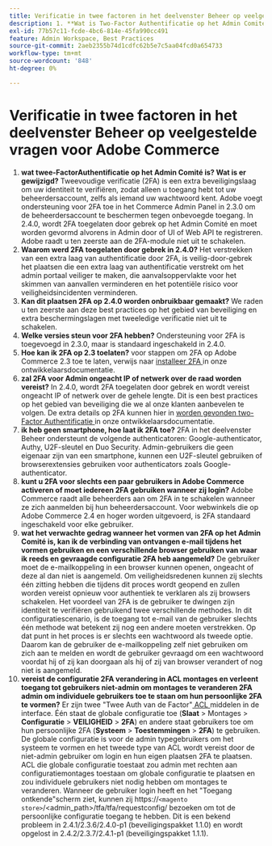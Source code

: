```yaml
---
title: Verificatie in twee factoren in het deelvenster Beheer op veelgestelde vragen voor Adobe Commerce
description: 1. **Wat is Two-Factor Authentificatie op het Admin Comité? Wat is er gewijzigd?** Tweevoudige verificatie (2FA) is een extra beveiligingslaag om uw identiteit te verifiëren, zodat alleen u toegang hebt tot uw beheerdersaccount, zelfs als iemand uw wachtwoord kent. Adobe voegt ondersteuning voor 2FA toe in het Commerce Admin Panel in 2.3.0 om de beheerdersaccount te beschermen tegen onbevoegde toegang. In 2.4.0, wordt 2FA toegelaten door gebrek op het Admin Comité en moet worden gevormd alvorens in Admin door of UI of Web API te registreren. Adobe raadt u ten zeerste aan de 2FA-module niet uit te schakelen.
exl-id: 77b57c11-fcde-4bc6-814e-45fa990cc491
feature: Admin Workspace, Best Practices
source-git-commit: 2aeb2355b74d1cdfc62b5e7c5aa04fcd0a654733
workflow-type: tm+mt
source-wordcount: '848'
ht-degree: 0%

---
```


# Verificatie in twee factoren in het deelvenster Beheer op veelgestelde vragen voor Adobe Commerce

1. **wat twee-FactorAuthentificatie op het Admin Comité is? Wat is er gewijzigd?** Tweevoudige verificatie (2FA) is een extra beveiligingslaag om uw identiteit te verifiëren, zodat alleen u toegang hebt tot uw beheerdersaccount, zelfs als iemand uw wachtwoord kent. Adobe voegt ondersteuning voor 2FA toe in het Commerce Admin Panel in 2.3.0 om de beheerdersaccount te beschermen tegen onbevoegde toegang. In 2.4.0, wordt 2FA toegelaten door gebrek op het Admin Comité en moet worden gevormd alvorens in Admin door of UI of Web API te registreren. Adobe raadt u ten zeerste aan de 2FA-module niet uit te schakelen.
1. **Waarom werd 2FA toegelaten door gebrek in 2.4.0?** Het verstrekken van een extra laag van authentificatie door 2FA, is veilig-door-gebrek het plaatsen die een extra laag van authentificatie verstrekt om het admin portaal veiliger te maken, die aanvalsoppervlakte voor het skimmen van aanvallen verminderen en het potentiële risico voor veiligheidsincidenten verminderen.
1. **Kan dit plaatsen 2FA op 2.4.0 worden onbruikbaar gemaakt?** We raden u ten zeerste aan deze best practices op het gebied van beveiliging en extra beschermingslagen met tweeledige verificatie niet uit te schakelen.
1. **Welke versies steun voor 2FA hebben?** Ondersteuning voor 2FA is toegevoegd in 2.3.0, maar is standaard ingeschakeld in 2.4.0.
1. **Hoe kan ik 2FA op 2.3 toelaten?** voor stappen om 2FA op Adobe Commerce 2.3 toe te laten, verwijs naar [ installeer 2FA ](https://developer.adobe.com/commerce/testing/functional-testing-framework/two-factor-authentication/) in onze ontwikkelaarsdocumentatie.
1. **zal 2FA voor Admin ongeacht IP of netwerk over de raad worden vereist?** In 2.4.0, wordt 2FA toegelaten door gebrek en wordt vereist ongeacht IP of netwerk over de gehele lengte. Dit is een best practices op het gebied van beveiliging die we al onze klanten aanbevelen te volgen. De extra details op 2FA kunnen hier in [ worden gevonden two-Factor Authentificatie ](https://developer.adobe.com/commerce/testing/functional-testing-framework/two-factor-authentication/) in onze ontwikkelaarsdocumentatie.
1. **ik heb geen smartphone, hoe laat ik 2FA toe?** 2FA in het deelvenster Beheer ondersteunt de volgende authenticatoren: Google-authenticator, Authy, U2F-sleutel en Duo Security. Admin-gebruikers die geen eigenaar zijn van een smartphone, kunnen een U2F-sleutel gebruiken of browserextensies gebruiken voor authenticators zoals Google-authenticator.
1. **kunt u 2FA voor slechts een paar gebruikers in Adobe Commerce activeren of moet iedereen 2FA gebruiken wanneer zij login?** Adobe Commerce raadt alle beheerders aan om 2FA in te schakelen wanneer ze zich aanmelden bij hun beheerdersaccount. Voor webwinkels die op Adobe Commerce 2.4 en hoger worden uitgevoerd, is 2FA standaard ingeschakeld voor elke gebruiker.
1. **wat het verwachte gedrag wanneer het vormen van 2FA op het Admin Comité is, kan ik de verbinding van ontvangen e-mail tijdens het vormen gebruiken en een verschillende browser gebruiken van waar ik reeds en gevraagde configuratie 2FA heb aangemeld?** De gebruiker moet de e-mailkoppeling in een browser kunnen openen, ongeacht of deze al dan niet is aangemeld. Om veiligheidsredenen kunnen zij slechts één zitting hebben die tijdens dit proces wordt geopend en zullen worden vereist opnieuw voor authentiek te verklaren als zij browsers schakelen. Het voordeel van 2FA is de gebruiker te dwingen zijn identiteit te verifiëren gebruikend twee verschillende methodes. In dit configuratiescenario, is de toegang tot e-mail van de gebruiker slechts één methode wat betekent zij nog een andere moeten verstrekken. Op dat punt in het proces is er slechts een wachtwoord als tweede optie. Daarom kan de gebruiker de e-mailkoppeling zelf niet gebruiken om zich aan te melden en wordt de gebruiker gevraagd om een wachtwoord voordat hij of zij kan doorgaan als hij of zij van browser verandert of nog niet is aangemeld.
1. **vereist de configuratie 2FA verandering in ACL montages en verleent toegang tot gebruikers niet-admin om montages te veranderen 2FA admin om individuele gebruikers toe te staan om hun persoonlijke 2FA te vormen?** Er zijn twee &quot;Twee Auth van de Factor&quot;[ ACL ](https://developer.adobe.com/commerce/php/tutorials/backend/create-access-control-list-rule/) middelen in de interface. Één staat de globale configuratie toe (**Slaat** > Montages > **Configuratie** > **VEILIGHEID** > **2FA**) en andere staat gebruikers toe om hun persoonlijke 2FA (**Systeem** > **Toestemmingen** > **2FA**) te gebruiken. De globale configuratie is voor de admin typegebruikers om het systeem te vormen en het tweede type van ACL wordt vereist door de niet-admin gebruiker om login en hun eigen plaatsen 2FA te plaatsen. ACL die globale configuratie toestaat zou admin met rechten aan configuratiemontages toestaan om globale configuratie te plaatsen en zou individuele gebruikers niet nodig hebben om montages te veranderen. Wanneer de gebruiker login heeft en het &quot;Toegang ontkende&quot;scherm ziet, kunnen zij https://``<magento store>``/&lt;admin\_path>/tfa/tfa/requestconfig/ bezoeken om tot de persoonlijke configuratie toegang te hebben. Dit is een bekend probleem in 2.4.1/2.3.6/2.4.0-p1 (beveiligingspakket 1.1.0) en wordt opgelost in 2.4.2/2.3.7/2.4.1-p1 (beveiligingspakket 1.1.1).

